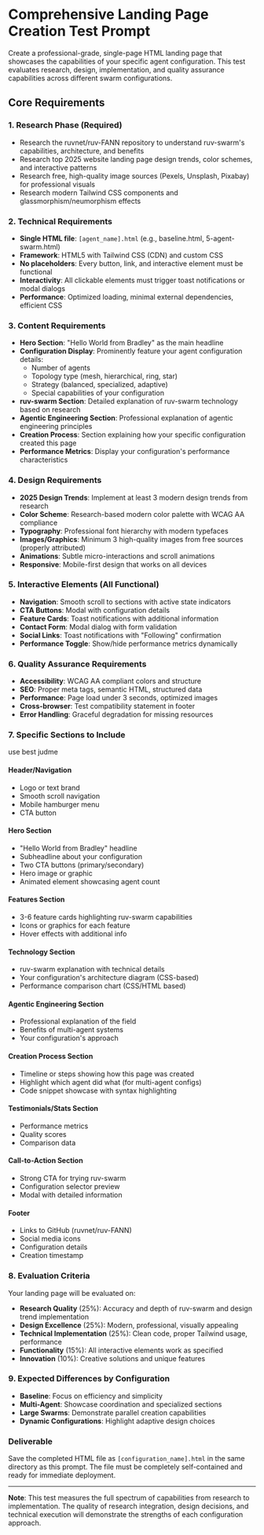 # Comprehensive Landing Page Creation Test Prompt

Create a professional-grade, single-page HTML landing page that showcases the capabilities of your specific agent configuration. This test evaluates research, design, implementation, and quality assurance capabilities across different swarm configurations.

## Core Requirements

### 1. Research Phase (Required)
- Research the ruvnet/ruv-FANN repository to understand ruv-swarm's capabilities, architecture, and benefits
- Research top 2025 website landing page design trends, color schemes, and interactive patterns
- Research free, high-quality image sources (Pexels, Unsplash, Pixabay) for professional visuals
- Research modern Tailwind CSS components and glassmorphism/neumorphism effects

### 2. Technical Requirements
- **Single HTML file**: `[agent_name].html` (e.g., baseline.html, 5-agent-swarm.html)
- **Framework**: HTML5 with Tailwind CSS (CDN) and custom CSS
- **No placeholders**: Every button, link, and interactive element must be functional
- **Interactivity**: All clickable elements must trigger toast notifications or modal dialogs
- **Performance**: Optimized loading, minimal external dependencies, efficient CSS

### 3. Content Requirements
- **Hero Section**: "Hello World from Bradley" as the main headline
- **Configuration Display**: Prominently feature your agent configuration details:
  - Number of agents
  - Topology type (mesh, hierarchical, ring, star)
  - Strategy (balanced, specialized, adaptive)
  - Special capabilities of your configuration
- **ruv-swarm Section**: Detailed explanation of ruv-swarm technology based on research
- **Agentic Engineering Section**: Professional explanation of agentic engineering principles
- **Creation Process**: Section explaining how your specific configuration created this page
- **Performance Metrics**: Display your configuration's performance characteristics

### 4. Design Requirements
- **2025 Design Trends**: Implement at least 3 modern design trends from research
- **Color Scheme**: Research-based modern color palette with WCAG AA compliance
- **Typography**: Professional font hierarchy with modern typefaces
- **Images/Graphics**: Minimum 3 high-quality images from free sources (properly attributed)
- **Animations**: Subtle micro-interactions and scroll animations
- **Responsive**: Mobile-first design that works on all devices

### 5. Interactive Elements (All Functional)
- **Navigation**: Smooth scroll to sections with active state indicators
- **CTA Buttons**: Modal with configuration details
- **Feature Cards**: Toast notifications with additional information
- **Contact Form**: Modal dialog with form validation
- **Social Links**: Toast notifications with "Following" confirmation
- **Performance Toggle**: Show/hide performance metrics dynamically

### 6. Quality Assurance Requirements
- **Accessibility**: WCAG AA compliant colors and structure
- **SEO**: Proper meta tags, semantic HTML, structured data
- **Performance**: Page load under 3 seconds, optimized images
- **Cross-browser**: Test compatibility statement in footer
- **Error Handling**: Graceful degradation for missing resources

### 7. Specific Sections to Include
use best judme
#### Header/Navigation
- Logo or text brand
- Smooth scroll navigation
- Mobile hamburger menu
- CTA button

#### Hero Section
- "Hello World from Bradley" headline
- Subheadline about your configuration
- Two CTA buttons (primary/secondary)
- Hero image or graphic
- Animated element showcasing agent count

#### Features Section
- 3-6 feature cards highlighting ruv-swarm capabilities
- Icons or graphics for each feature
- Hover effects with additional info

#### Technology Section
- ruv-swarm explanation with technical details
- Your configuration's architecture diagram (CSS-based)
- Performance comparison chart (CSS/HTML based)

#### Agentic Engineering Section
- Professional explanation of the field
- Benefits of multi-agent systems
- Your configuration's approach

#### Creation Process Section
- Timeline or steps showing how this page was created
- Highlight which agent did what (for multi-agent configs)
- Code snippet showcase with syntax highlighting

#### Testimonials/Stats Section
- Performance metrics
- Quality scores
- Comparison data

#### Call-to-Action Section
- Strong CTA for trying ruv-swarm
- Configuration selector preview
- Modal with detailed information

#### Footer
- Links to GitHub (ruvnet/ruv-FANN)
- Social media icons
- Configuration details
- Creation timestamp

### 8. Evaluation Criteria
Your landing page will be evaluated on:
- **Research Quality** (25%): Accuracy and depth of ruv-swarm and design trend implementation
- **Design Excellence** (25%): Modern, professional, visually appealing
- **Technical Implementation** (25%): Clean code, proper Tailwind usage, performance
- **Functionality** (15%): All interactive elements work as specified
- **Innovation** (10%): Creative solutions and unique features

### 9. Expected Differences by Configuration
- **Baseline**: Focus on efficiency and simplicity
- **Multi-Agent**: Showcase coordination and specialized sections
- **Large Swarms**: Demonstrate parallel creation capabilities
- **Dynamic Configurations**: Highlight adaptive design choices

### Deliverable
Save the completed HTML file as `[configuration_name].html` in the same directory as this prompt. The file must be completely self-contained and ready for immediate deployment.

---

**Note**: This test measures the full spectrum of capabilities from research to implementation. The quality of research integration, design decisions, and technical execution will demonstrate the strengths of each configuration approach.